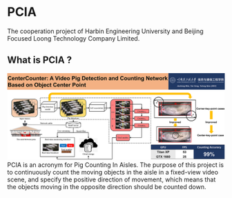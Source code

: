 # PCIA
The cooperation project of Harbin Engineering University and Beijing Focused Loong Technology Company Limited.

## What is PCIA ?
![](data/images/graph_abstract.tif "graph abstract")
PCIA is an acronym for Pig Counting In Aisles. 
The purpose of this project is to continuously count the moving objects in the aisle in a fixed-view video scene, 
and specify the positive direction of movement, 
which means that the objects moving in the opposite direction should be counted down.